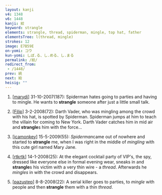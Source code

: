 ```yaml
---
layout: kanji
v4: 1348
v6: 1448
kanji: 絞
keyword: strangle
elements: strangle, thread, spiderman, mingle, top hat, father
elementsTree: l(thread, mingle)
strokes: 12
image: E7B59E
on-yomi: コウ
kun-yomi: しぼ.る、し.める、し.まる
permalink: /絞/
redirect_from:
 - /1448/
prev: 統
next: 給
heisig: ""
---
```


1) [<a href="http://kanji.koohii.com/profile/marydj">marydj</a>] 31-10-2007(187): Spiderman hates going to parties and having to mingle. He wants to<strong> strangle</strong> someone after just a little small talk.

2) [<a href="http://kanji.koohii.com/profile/Filip">Filip</a>] 3-2-2008(72): Darth Vader, who was mingling among the crowd with his hat, is spotted by Spiderman. Spiderman jumps at him to teach the villain for coming to New York. Darth Vader catches him in mid air and<strong> strangle</strong>s him with the force...

3) [<a href="http://kanji.koohii.com/profile/icamonkey">icamonkey</a>] 15-5-2009(55): <em>Spiderman</em>came out of nowhere and started to<strong> strangle</strong> me, when I was right in the middle of <em>mingling</em> with this cute girl named Mary Jane.

4) [<a href="http://kanji.koohii.com/profile/rtkrtk">rtkrtk</a>] 14-1-2008(25): At the elegant cocktail party of VIP&#039;s, the spy, dressed like everyone else in formal evening wear, sneaks in and<strong> strangle</strong>s his victim with a very thin wire - a <em>thread</em>. Afterwards he <em>mingles</em> in with the crowd and disappears.

5) [<a href="http://kanji.koohii.com/profile/pazustep">pazustep</a>] 8-8-2008(22): A serial killer goes to parties, to <em>mingle</em> with people and then<strong> strangle</strong> them with a thin <em>thread</em>.

